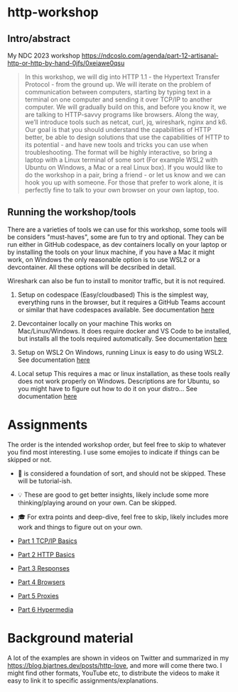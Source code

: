 # http-workshop
## Intro/abstract

My NDC 2023 workshop https://ndcoslo.com/agenda/part-12-artisanal-http-or-http-by-hand-0jfs/0xeiawe0qsu

> In this workshop, we will dig into HTTP 1.1 - the Hypertext Transfer Protocol - from the ground up. We will iterate on the problem of communication between computers, 
> starting by typing text in a terminal on one computer and sending it over TCP/IP to another computer. We will gradually build on this, and before you know it, we are 
> talking to HTTP-savvy programs like browsers. Along the way, we’ll introduce tools such as netcat, curl, jq, wireshark, nginx and k6. Our goal is that you should 
> understand the capabilities of HTTP better, be able to design solutions that use the capabilities of HTTP to its potential - and have new tools and tricks you can use 
> when troubleshooting. The format will be highly interactive, so bring a laptop with a Linux terminal of some sort (For example WSL2 with Ubuntu on Windows, a Mac or a 
> real Linux box). If you would like to do the workshop in a pair, bring a friend - or let us know and we can hook you up with someone. For those that prefer to work 
> alone, it is perfectly fine to talk to your own browser on your own laptop, too.

## Running the workshop/tools
There are a varieties of tools we can use for this workshop, some tools will be considers "must-haves", some are fun to try and optional.
They can be run either in GitHub codespace, as dev containers locally on your laptop or by installing the tools on your linux machine, if you have a Mac it might work, on Windows the only reasonable option is to use WSL2 or a devcontainer. All these options will be decsribed in detail.

Wireshark can also be fun to install to monitor traffic, but it is not required.

1. Setup on codespace (Easy/cloudbased)
This is the simplest way, everything runs in the browser, but it requires a GitHub Teams account or similar that
have codespaces available.
See documentation [here](setup_descriptions/setup_codespace.md)

2. Devcontainer locally on your machine 
This works on Mac/Linux/Windows. It does require docker and VS Code to be installed, but installs all
the tools required automatically.
See documentation [here](setup_descriptions/setup_devcontainer.md)

3. Setup on WSL2
On Windows, running Linux is easy to do using WSL2.
See documentation [here](setup_descriptions/setup_wsl.md)

4. Local setup
This requires a mac or linux installation, as these tools really does not work properly on Windows.
Descriptions are for Ubuntu, so you might have to figure out how to do it on your distro...
See documentation [here](setup_descriptions/setup_linuxmac.md)


# Assignments
The order is the intended workshop order, but feel free to skip to whatever you find most interesting. 
I use some emojies to indicate if things can be skipped or not.
- 🧱 is considered a foundation of sort, and should not be skipped. These will be tutorial-ish.
- 💡 These are good to get better insights, likely include some more thinking/playing around on your own. Can be skipped.
- 🎓 For extra points and deep-dive, feel free to skip, likely includes more work and things to figure out on your own.

- [Part 1 TCP/IP Basics](assignments/part_1_tcpip/tcp.md.md)
- [Part 2 HTTP Basics](assignments/part_2_http_basics/http_basics.md)
- [Part 3 Responses](assignments/part_3_responses/responses.md)
- [Part 4 Browsers](assignments/part_4_browsers/html.md)
- [Part 5 Proxies](assignments/part_5_proxies/proxies.md)
- [Part 6 Hypermedia](assignments/part_6_hypermedia/hypermedia.md)


# Background material

A lot of the examples are shown in videos on Twitter and summarized in my https://blog.bjartnes.dev/posts/http-love, and more will come there two. I might find other formats, YouTube etc, to distribute the videos to make it easy to link it to specific assignments/explanations.
